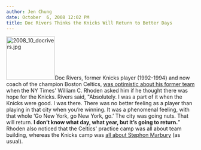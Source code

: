 ```yaml
---
author: Jen Chung
date: October  6, 2008 12:02 PM
title: Doc Rivers Thinks the Knicks Will Return to Better Days
---
```


<p><img alt="2008_10_docrivers.jpg" src="https://web.archive.org/web/20110611062000im_/http://gothamist.com/attachments/jen/2008_10_docrivers.jpg" width="130" height="116" class="right">Doc Rivers, former Knicks player (1992-1994) and now coach of the champion Boston Celtics, <a href="https://web.archive.org/web/20110611062000/http://www.nytimes.com/2008/10/05/sports/basketball/05rhoden.html?scp=2&amp;sq=doc%20rivers&amp;st=cse">was optimistic about his former team</a> when the NY Times&apos; William C. Rhoden asked him if he thought there was hope for the Knicks.  Rivers said, &quot;Absolutely.  I was a part of it when the Knicks were good. I was there. There was no better feeling as a player than playing in that city when you&#x2019;re winning. It was a phenomenal feeling, with that whole &#x2018;Go New York, go New York, go.&#x2019; The city was going nuts. That will return. <strong>I don&#x2019;t know what day, what year, but it&#x2019;s going to return.</strong>&#x201D;  Rhoden also noticed that the Celtics&apos; practice camp was all about team building, whereas the Knicks camp was <a href="https://web.archive.org/web/20110611062000/http://gothamist.com/2008/09/30/marbury_willing_to_be_cut.php">all about Stephon Marbury</a> (as usual).</p>